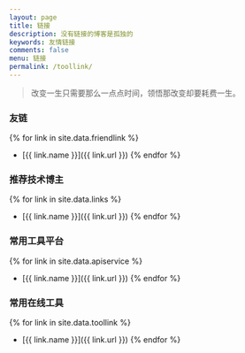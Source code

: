 ```yaml
---
layout: page
title: 链接
description: 没有链接的博客是孤独的
keywords: 友情链接
comments: false
menu: 链接
permalink: /toollink/
---
```


> 改变一生只需要那么一点点时间，领悟那改变却要耗费一生。

### 友链

{% for link in site.data.friendlink %}
* [{{ link.name }}]({{ link.url }})
{% endfor %}

### 推荐技术博主

{% for link in site.data.links %}
* [{{ link.name }}]({{ link.url }})
{% endfor %}

### 常用工具平台

{% for link in site.data.apiservice %}
* [{{ link.name }}]({{ link.url }})
{% endfor %}

### 常用在线工具

{% for link in site.data.toollink %}
* [{{ link.name }}]({{ link.url }})
{% endfor %}
